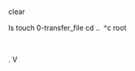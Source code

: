 
clear




ls
touch 0-transfer_file
cd ..

^c
root
#












































































.
V
